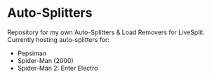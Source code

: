# Auto-Splitters
Repository for my own Auto-Splitters &amp; Load Removers for LiveSplit. Currently hosting auto-splitters for:
+ Pepsiman
+ Spider-Man (2000)
+ Spider-Man 2: Enter Electro
